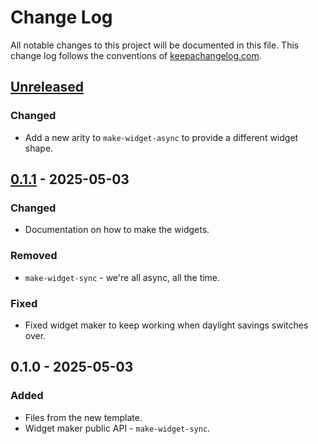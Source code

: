 # Change Log
All notable changes to this project will be documented in this file. This change log follows the conventions of [keepachangelog.com](http://keepachangelog.com/).

## [Unreleased]
### Changed
- Add a new arity to `make-widget-async` to provide a different widget shape.

## [0.1.1] - 2025-05-03
### Changed
- Documentation on how to make the widgets.

### Removed
- `make-widget-sync` - we're all async, all the time.

### Fixed
- Fixed widget maker to keep working when daylight savings switches over.

## 0.1.0 - 2025-05-03
### Added
- Files from the new template.
- Widget maker public API - `make-widget-sync`.

[Unreleased]: https://sourcehost.site/your-name/hash-experiment/compare/0.1.1...HEAD
[0.1.1]: https://sourcehost.site/your-name/hash-experiment/compare/0.1.0...0.1.1
